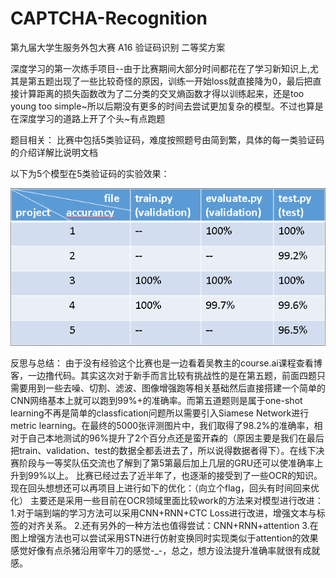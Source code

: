 # CAPTCHA-Recognition
第九届大学生服务外包大赛 A16 验证码识别 二等奖方案

深度学习的第一次练手项目--由于比赛期间大部分时间都花在了学习新知识上,尤其是第五题出现了一些比较奇怪的原因，训练一开始loss就直接降为0，最后把直接计算距离的损失函数改为了二分类的交叉熵函数才得以训练起来，还是too young too simple~所以后期没有更多的时间去尝试更加复杂的模型。不过也算是在深度学习的道路上开了个头~有点跑题

题目相关：
比赛中包括5类验证码，难度按照题号由简到繁，具体的每一类验证码的介绍详解比说明文档

以下为5个模型在5类验证码的实验效果：

![image](https://github.com/SaulZhang/CAPTCHA-Recognition/blob/master/images/acc.png)

反思与总结：
由于没有经验这个比赛也是一边看着吴教主的course.ai课程查看博客，一边撸代码。其实这次对于新手而言比较有挑战性的是在第五题，前面四题只需要用到一些去噪、切割、滤波、图像增强跑等相关基础然后直接搭建一个简单的CNN网络基本上就可以跑到99%+的准确率。而第五道题则是属于one-shot learning不再是简单的classfication问题所以需要引入Siamese Network进行metric learning。在最终的5000张评测图片中，我们取得了98.2%的准确率，相对于自己本地测试的96%提升了2个百分点还是蛮开森的（原因主要是我们在最后把train、validation、test的数据全都丢进去了，所以说得数据者得下）。在线下决赛阶段与一等奖队伍交流也了解到了第5第最后加上几层的GRU还可以使准确率上升到99%以上。
比赛已经过去了近半年了，也逐渐的接受到了一些OCR的知识。现在回头想想还可以再项目上进行如下的优化：（向立个flag，回头有时间回来优化）
主要还是采用一些目前在OCR领域里面比较work的方法来对模型进行改进：
1.对于端到端的学习方法可以采用CNN+RNN+CTC Loss进行改进，增强文本与标签的对齐关系。
2.还有另外的一种方法也值得尝试：CNN+RNN+attention
3.在图上增强方法也可以尝试采用STN进行仿射变换同时实现类似于attention的效果
感觉好像有点杀猪沿用宰牛刀的感觉-_-，总之，想方设法提升准确率就很有成就感。
